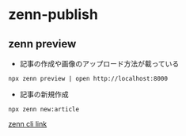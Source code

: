 # zenn-publish

## zenn preview

- 記事の作成や画像のアップロード方法が載っている

```
npx zenn preview | open http://localhost:8000
```

- 記事の新規作成

```
npx zenn new:article
```

[zenn cli link](https://zenn.dev/zenn/articles/install-zenn-cli)